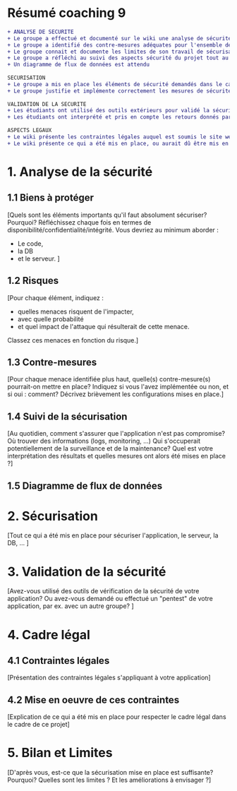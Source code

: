 # Résumé coaching 9
```diff
+ ANALYSE DE SECURITE
+ Le groupe a effectué et documenté sur le wiki une analyse de sécurité correcte, en identifiant les biens à protéger et en estimant les menaces et les risques associés.
+ Le groupe a identifié des contre-mesures adéquates pour l'ensemble des menaces identifiées.  
+ Le groupe connait et documente les limites de son travail de sécurisation (risques résiduels, …)
+ Le groupe a réfléchi au suivi des aspects sécurité du projet tout au long du cycle de vie du projet
+ Un diagramme de flux de données est attendu
	
SECURISATION	
+ Le groupe a mis en place les éléments de sécurité demandés dans le cadre du cours.Le groupe justifie et implémente correctement les mesures de sécurité au niveau du serveur : Utilisation https, version à jour / patchée, réflexion sur le hardening du serveur (par ex : pas d’autre port ouvert), gestion des connexions et sessions, disponibilité, …
+ Le groupe justifie et implémente correctement les mesures de sécurité les mesures de sécurité au niveau du serveur (Utilisation https, version à jour / patchée, réflexion sur le hardening du serveur (par ex : pas d’autre port ouvert), gestion des connexions et sessions, disponibilité, …), au niveau logiciel ( Librairies /  Framework utilisés à jour, XSS, SQLi,gestion/stockage des mots de passe, ... ) et de la DB ( Inaccessible de l’extérieur, permissions / rôles définis adéquatement, backup, …)
	
VALIDATION DE LA SECURITE
+ Les étudiants ont utilisé des outils extérieurs pour validé la sécurisation de leur site, et présentent les résultats sur le wiki
+ Les étudiants ont interprété et pris en compte les retours donnés par les outils extérieurs et corrigé les failles de sécurité éventuellement identifiées
	
ASPECTS LEGAUX	
+ Le wiki présente les contraintes légales auquel est soumis le site web (notamment RGPD)
+ Le wiki présente ce qui a été mis en place, ou aurait dû être mis en place, pour respecter le prescrit légal (traitement des données, backup, …)

```
# 1. Analyse de la sécurité

## 1.1 Biens à protéger

[Quels sont les éléments importants qu'il faut absolument sécuriser? Pourquoi? Réfléchissez chaque fois en termes de disponibilité/confidentialité/intégrité.  Vous devriez au minimum aborder : 
- Le code, 
- la DB
- et le serveur. ]

## 1.2 Risques

[Pour chaque élément, indiquez : 
  - quelles menaces risquent de l'impacter, 
  - avec quelle probabilité 
  - et quel impact de l'attaque qui résulterait de cette menace.  

Classez ces menaces en fonction du risque.]

## 1.3 Contre-mesures

[Pour chaque menace identifiée plus haut, quelle(s) contre-mesure(s) pourrait-on mettre en place?  Indiquez si vous l'avez implémentée ou non, et si oui : comment?  Décrivez brièvement les configurations mises en place.]

## 1.4 Suivi de la sécurisation

[Au quotidien, comment s'assurer que l'application n'est pas compromise?  Où trouver des informations (logs, monitoring, ...) Qui s'occuperait potentiellement de la surveillance et de la maintenance? Quel est votre interprétation des résultats et quelles mesures ont alors été mises en place ?]

## 1.5 Diagramme de flux de données


# 2. Sécurisation

[Tout ce qui a été mis en place pour sécuriser l'application, le serveur, la DB, ... ]

# 3. Validation de la sécurité

[Avez-vous utilisé des outils de vérification de la sécurité de votre application?  Ou avez-vous demandé ou effectué un "pentest" de votre application, par ex. avec un autre groupe? ] 

# 4. Cadre légal

## 4.1 Contraintes légales

[Présentation des contraintes légales s'appliquant à votre application]

## 4.2 Mise en oeuvre de ces contraintes

[Explication de ce qui a été mis en place pour respecter le cadre légal dans le cadre de ce projet]

# 5. Bilan et Limites

[D'après vous, est-ce que la sécurisation mise en place est suffisante? Pourquoi? Quelles sont les limites ? Et les améliorations à envisager ?]













